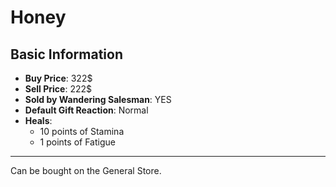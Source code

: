 # Honey

## Basic Information

- **Buy Price**: 322$
- **Sell Price**: 222$
- **Sold by Wandering Salesman**: YES
- **Default Gift Reaction**: Normal
- **Heals**:
  - 10 points of Stamina
  - 1 points of Fatigue

---
Can be bought on the General Store.
